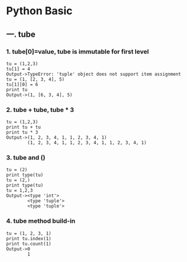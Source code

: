 # Python Basic
## 一. tube
### 1. tube[0]=value, tube is immutable for first level
```
tu = (1,2,3)
tu[1] = 4
Output->TypeError: 'tuple' object does not support item assignment
tu = (1, [2, 3, 4], 5)
tu[1][0] = 6
print tu
Output->(1, [6, 3, 4], 5)
```
### 2. tube + tube, tube * 3
```
tu = (1,2,3)
print tu + tu
print tu * 3
Output->(1, 2, 3, 4, 1, 1, 2, 3, 4, 1)
        (1, 2, 3, 4, 1, 1, 2, 3, 4, 1, 1, 2, 3, 4, 1)
```
### 3. tube and ()
```
tu = (2)
print type(tu)
tu = (2,)
print type(tu)
tu = 1,2,3
Output-><type 'int'>
        <type 'tuple'>
        <type 'tuple'>
```
### 4. tube method build-in
```
tu = (1, 2, 3, 1)
print tu.index(1)
print tu.count(1)
Output->0
        1
```

